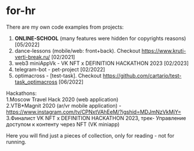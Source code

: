 # for-hr

There are my own code examples from projects:

1. <b>ONLINE-SCHOOL</b> (many features were hidden for copyrights reasons) [05/2022]<br/>
2. dance-lessons (mobile/web: front+back). Checkout https://www.kruti-verti-break.ru/ [02/2021]<br/>
3. web3 miniAppVk - VK NFT x DEFINITION HACKATHON 2023 [02/2023]<br/>
4. telegram-bot - pet-project [02/2022] <br/>
5. optimacross - [test-task]. Checkout https://github.com/cartario/test-task_optimacross [06/2022] <br/>

Hackathons: <br/>
1.Moscow Travel Hack 2020 (web application) <br/>
2.VTB*Magnit 2020 (ar/vr mobile application) - https://www.instagram.com/tv/CPNxtVAhEeM/?igshid=MDJmNzVkMjY= <br/>
3.Финалист VK NFT x DEFINITION HACKATHON 2023, трек- Управление доступом к контенту через NFT (VK miniapp) <br/>

Here you will find just a pieces of collection, only for reading - not for running.
